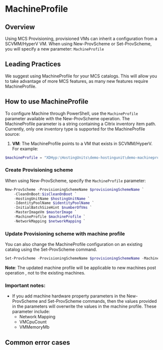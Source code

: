 # MachineProfile
## Overview
Using MCS Provisioning, provisioned VMs can inherit a configuration from a SCVMM/HyperV VM. When using New-ProvScheme or Set-ProvScheme, you will specify a new parameter: `MachineProfile`

## Leading Practices
We suggest using MachineProfile for your MCS catalogs. This will allow you to take advantage of more MCS features, as many new features require MachineProfile. 

## How to use MachineProfile
To configure Machine through PowerShell, use the `MachineProfile` parameter available with the New-ProvScheme operation. The MachineProfile parameter is a string containing a Citrix inventory item path. Currently, only one inventory type is supported for the MachineProfile source:    
1. **VM**: The MachineProfile points to a VM that exists in SCVMM/HyperV. For example:
```powershell
$machineProfile = "XDHyp:\HostingUnits\demo-hostingunit\demo-machineprofile-vm.vm"
```
### Create Provisioning scheme
When using New-ProvScheme, specify the `MachineProfile` parameter:
```powershell
New-ProvScheme -ProvisioningSchemeName $provisioningSchemeName `
    -CleanOnBoot:$isCleanOnBoot `
    -HostingUnitName $hostingUnitName `
    -IdentityPoolName $identityPoolName `
    -InitialBatchSizeHint $numberOfVms `
    -MasterImageVm $masterImage `
    -MachineProfile $machineProfile `
    -NetworkMapping $networkMapping `
```

### Update Provisioning scheme with machine profile
You can also change the MachineProfile configuration on an existing catalog using the Set-ProvScheme command. 
```powershell
Set-ProvScheme -ProvisioningSchemeName $provisioningSchemeName -MachineProfile $machineProfile
```
**Note**: The updated machine profile will be applicable to new machines post operation , not to the existing machines. 

### Important notes:
- If you add machine hardware property parameters in the New-ProvScheme and Set-ProvScheme commands, then the values provided in the parameters will overwrite the values in the machine profile. These parameter include:
    - Network Mapping
    - VMCpuCount
    - VMMemoryMb

## Common error cases

